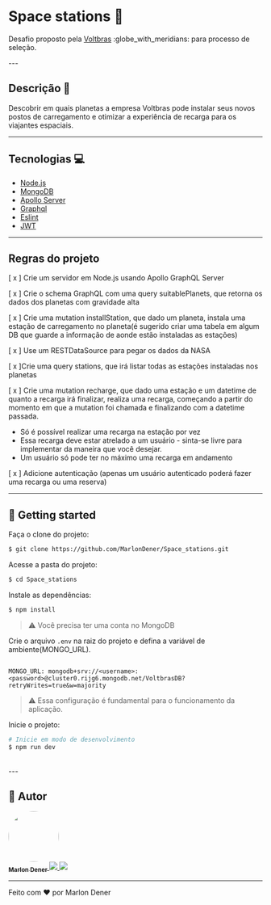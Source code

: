 # Space stations 🚀

<p>Desafio proposto pela <a href="https://voltbras.com.br/">Voltbras</a> :globe_with_meridians: para processo de seleção.</p>
---
<br>
<h2>Descrição 📌 <a name="description"></a></h2>

Descobrir em quais planetas a empresa Voltbras pode instalar seus novos postos de carregamento e otimizar a experiência de recarga para os viajantes espaciais.

---

## Tecnologias 💻 <a name="technologies"></a>
* [Node.js](https://nodejs.org/en/)
* [MongoDB](https://www.mongodb.com/)
* [Apollo Server](https://www.apollographql.com/docs/apollo-server/)
* [Graphql](https://graphql.org/)
* [Eslint](https://eslint.org/)
* [JWT](https://jwt.io/)

---

## Regras do projeto <a name="rules"></a>

 [ x ] Crie um servidor em Node.js usando Apollo GraphQL Server

 [ x ] Crie o schema GraphQL com uma query suitablePlanets, que retorna os dados dos planetas com gravidade alta

 [ x ] Crie uma mutation installStation, que dado um planeta, instala uma estação de carregamento no planeta(é sugerido criar uma tabela em algum DB que guarde a informação de aonde estão instaladas as estações)

 [ x ] Use um RESTDataSource para pegar os dados da NASA

 [ x ]Crie uma query stations, que irá listar todas as estações instaladas nos planetas
 
 [ x ] Crie uma mutation recharge, que dado uma estação e um datetime de quanto a recarga irá finalizar, realiza uma recarga, começando a partir do momento em que a mutation foi chamada e finalizando com a datetime passada.

 - Só é possível realizar uma recarga na estação por vez
 - Essa recarga deve estar atrelado a um usuário - sinta-se livre para implementar da maneira que você desejar.
 - Um usuário só pode ter no máximo uma recarga em andamento

[ x ] Adicione autenticação (apenas um usuário autenticado poderá fazer uma recarga ou uma reserva)

---

<h2>🔌 Getting started</h2>

Faça o clone do projeto:

```bash
$ git clone https://github.com/MarlonDener/Space_stations.git
```

Acesse a pasta do projeto:

```bash
$ cd Space_stations
```

Instale as dependências:
```bash
$ npm install
```


>⚠️ Você precisa ter uma conta no MongoDB
 
Crie o arquivo ``.env`` na raiz do projeto e defina a variável de ambiente(MONGO_URL).
```env

MONGO_URL: mongodb+srv://<username>:<password>@cluster0.rijg6.mongodb.net/VoltbrasDB?retryWrites=true&w=majority
```

>⚠️ Essa configuração é fundamental para o funcionamento da aplicação.

Inicie o projeto:
```bash
# Inicie em modo de desenvolvimento
$ npm run dev
```
<br>
--- 

 ## 🦸 Autor

<a href="https://www.linkedin.com/in/marlondener">
 <img style="border-radius: 50%;" src="https://avatars.githubusercontent.com/u/70349830?v=4" width="100px;" alt=""/>
 <br />
 <sub><b>Marlon Dener</b></sub>
</a>
<a href="https://www.linkedin.com/in/marlondener/" target="_blank">
  <img src="https://img.shields.io/badge/linkedin-%230077B5.svg?&style=for-the-badge&logo=linkedin&logoColor=white"/>
</a>

<a href="mailto:marlondener01@gmail.com" target="_blank">
   <img src="https://img.shields.io/badge/gmail-D14836?&style=for-the-badge&logo=gmail&logoColor=white"/>
 </a>
<br />

---

Feito com ❤️ por Marlon Dener

